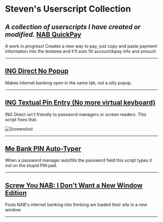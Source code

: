 Steven's Userscript Collection
==============================
*A collection of userscripts I have created or modified.*
[NAB QuickPay](https://github.com/StevenRoddis/userscripts/blob/master/NAB_QuickPay.user.js)
------------
A work in progress! Creates a new way to pay, just copy and paste payment information into the textarea and it'll auto fill account/bpay info and amount.

------------
[ING Direct No Popup](https://github.com/StevenRoddis/userscripts/blob/master/ing-direct-no-popup.user.js)
------------
Makes internet banking open in the same tab, not a silly popup.

------------
[ING Textual Pin Entry (No more virtual keyboard)](https://github.com/StevenRoddis/userscripts/blob/master/ing-direct-pin-entry.user.js)
------------
ING Direct isn't friendly to password managers or screen readers. This script fixes that.

![Screenshot](https://cloud.githubusercontent.com/assets/2271265/4023343/1dd33c70-2b88-11e4-8dde-174e33496d28.png)

------------
[Me Bank PIN Auto-Typer](https://github.com/StevenRoddis/userscripts/blob/master/me-bank-pin-auto-typer.user.js)
------------
When a password manager autofills the password field this script types it out on the stupid PIN pad.

------------
[Screw You NAB: I Don't Want a New Window Edition](https://github.com/StevenRoddis/userscripts/blob/master/screwyounab.user.js)
------------
Fools NAB's internet banking into thinking we loaded their site in a new window.

------------